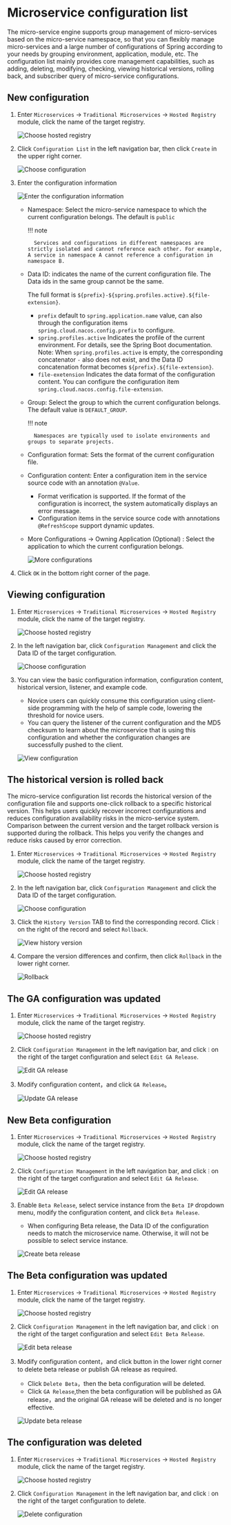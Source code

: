 # Microservice configuration list

The micro-service engine supports group management of micro-services based on the micro-service namespace, so that you can flexibly manage micro-services and a large number of configurations of Spring according to your needs by grouping environment, application, module, etc. The configuration list mainly provides core management capabilities, such as adding, deleting, modifying, checking, viewing historical versions, rolling back, and subscriber query of micro-service configurations.

## New configuration

1. Enter `Microservices` -> `Traditional Microservices` -> `Hosted Registry` module, click the name of the target registry.

    ![Choose hosted registry](https://docs.daocloud.io/daocloud-docs-images/docs/en/docs/skoala/images/config01.png)

2. Click `Configuration List` in the left navigation bar, then click `Create` in the upper right corner.

    ![Choose configuration](https://docs.daocloud.io/daocloud-docs-images/docs/en/docs/skoala/images/config02.png)

3. Enter the configuration information

    ![Enter the configuration information](https://docs.daocloud.io/daocloud-docs-images/docs/en/docs/skoala/images/config03.png)

    - Namespace: Select the micro-service namespace to which the current configuration belongs. The default is `public`

        !!! note

            Services and configurations in different namespaces are strictly isolated and cannot reference each other. For example, A service in namespace A cannot reference a configuration in namespace B.

    - Data ID: indicates the name of the current configuration file. The Data ids in the same group cannot be the same.

        The full format is `${prefix}-${spring.profiles.active}.${file-extension}`.

        -  `prefix` default to `spring.application.name` value, can also through the configuration items `spring.cloud.nacos.config.prefix` to configure.
        -  `spring.profiles.active` Indicates the profile of the current environment. For details, see the Spring Boot documentation. Note: When `spring.profiles.active` is empty, the corresponding concatenator `-` also does not exist, and the Data ID concatenation format becomes `${prefix}.${file-extension}`.
        -  `file-exetension` Indicates the data format of the configuration content. You can configure the configuration item `spring.cloud.nacos.config.file-extension`.

    - Group: Select the group to which the current configuration belongs. The default value is `DEFAULT_GROUP`.

        !!! note
  
            Namespaces are typically used to isolate environments and groups to separate projects.

    - Configuration format: Sets the format of the current configuration file.

    - Configuration content: Enter a configuration item in the service source code with an annotation `@Value`.

        - Format verification is supported. If the format of the configuration is incorrect, the system automatically displays an error message.
        - Configuration items in the service source code with annotations `@RefreshScope` support dynamic updates.

    - More Configurations -> Owning Application (Optional) : Select the application to which the current configuration belongs.

       ![More configurations](https://docs.daocloud.io/daocloud-docs-images/docs/en/docs/skoala/images/config04.png)

4. Click `OK` in the bottom right corner of the page.

## Viewing configuration

1. Enter `Microservices` -> `Traditional Microservices` -> `Hosted Registry` module, click the name of the target registry.

    ![Choose hosted registry](https://docs.daocloud.io/daocloud-docs-images/docs/en/docs/skoala/images/config01.png)

2. In the left navigation bar, click `Configuration Management` and click the Data ID of the target configuration.

    ![Choose configuration](https://docs.daocloud.io/daocloud-docs-images/docs/en/docs/skoala/images/config05.png)

3. You can view the basic configuration information, configuration content, historical version, listener, and example code.

    - Novice users can quickly consume this configuration using client-side programming with the help of sample code, lowering the threshold for novice users.
    - You can query the listener of the current configuration and the MD5 checksum to learn about the microservice that is using this configuration and whether the configuration changes are successfully pushed to the client.

    ![View configuration](https://docs.daocloud.io/daocloud-docs-images/docs/en/docs/skoala/images/config06.png)

## The historical version is rolled back

The micro-service configuration list records the historical version of the configuration file and supports one-click rollback to a specific historical version. This helps users quickly recover incorrect configurations and reduces configuration availability risks in the micro-service system. Comparison between the current version and the target rollback version is supported during the rollback. This helps you verify the changes and reduce risks caused by error correction.

1. Enter `Microservices` -> `Traditional Microservices` -> `Hosted Registry` module, click the name of the target registry.

    ![Choose hosted registry](https://docs.daocloud.io/daocloud-docs-images/docs/en/docs/skoala/images/config01.png)

2. In the left navigation bar, click `Configuration Management` and click the Data ID of the target configuration.

    ![Choose configuration](https://docs.daocloud.io/daocloud-docs-images/docs/en/docs/skoala/images/config05.png)

3. Click the `History Version` TAB to find the corresponding record. Click `ⵗ` on the right of the record and select `Rollback`.

    ![View history version](https://docs.daocloud.io/daocloud-docs-images/docs/en/docs/skoala/images/config07.png)

4. Compare the version differences and confirm, then click `Rollback` in the lower right corner.

    ![Rollback](https://docs.daocloud.io/daocloud-docs-images/docs/en/docs/skoala/images/config08.png)

## The GA configuration was updated

1. Enter `Microservices` -> `Traditional Microservices` -> `Hosted Registry` module, click the name of the target registry.

    ![Choose hosted registry](https://docs.daocloud.io/daocloud-docs-images/docs/en/docs/skoala/images/config01.png)

2. Click `Configuration Management` in the left navigation bar, and click `ⵗ` on the right of the target configuration and select `Edit GA Release`.

    ![Edit GA release](../../images/config09.png)

3. Modify configuration content，and click `GA Release`。

    ![Update GA release](../../images/config10.png)

## New Beta configuration

1. Enter `Microservices` -> `Traditional Microservices` -> `Hosted Registry` module, click the name of the target registry.

    ![Choose hosted registry](https://docs.daocloud.io/daocloud-docs-images/docs/en/docs/skoala/images/config01.png)

2. Click `Configuration Management` in the left navigation bar, and click `ⵗ` on the right of the target configuration and select `Edit GA Release`.

    ![Edit GA release](../../images/config09.png)

3. Enable `Beta Release`, select service instance from the `Beta IP` dropdown menu, modify the configuration content, and click `Beta Release`.
   
    - When configuring Beta release, the Data ID of the configuration needs to match the microservice name. Otherwise, it will not be possible to select service instance.

    ![Create beta release](../../images/config11.png)

## The Beta configuration was updated

1. Enter `Microservices` -> `Traditional Microservices` -> `Hosted Registry` module, click the name of the target registry.

    ![Choose hosted registry](https://docs.daocloud.io/daocloud-docs-images/docs/en/docs/skoala/images/config01.png)

2. Click `Configuration Management` in the left navigation bar, and click `ⵗ` on the right of the target configuration and select `Edit Beta Release`.

    ![Edit beta release](../../images/config12.png)

3. Modify configuration content，and click button in the lower right corner to delete beta release or publish GA release as required.

    - Click `Delete Beta`，then the beta configuration will be deleted.
    - Click `GA Release`,then the beta configuration will be published as GA release，and the original GA release will be deleted and is no longer effective.

    ![Update beta release](../../images/config13.png)

## The configuration was deleted

1. Enter `Microservices` -> `Traditional Microservices` -> `Hosted Registry` module, click the name of the target registry.

    ![Choose hosted registry](https://docs.daocloud.io/daocloud-docs-images/docs/en/docs/skoala/images/config01.png)

2. Click `Configuration Management` in the left navigation bar, and click `ⵗ` on the right of the target configuration to delete.

    ![Delete configuration](../../images/config09.png)
